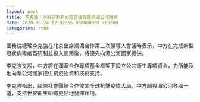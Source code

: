 ```yaml
---
layout: post
title: 李克強：中方研制新冠疫苗優先提供湄公河國家
date: 2020-08-24 12:02:55.000000000 +08:00
categories: rthk
---
```


國務院總理李克強在北京出席瀾湄合作第三次領導人會議時表示，中方在完成新型冠狀病毒疫苗研制並投入使用後，將優先向湄公河國家提供。

李克強又說，中方將在瀾湄合作專項基金框架下設立公共衞生專項資金，力所能及地向湄公河國家提供抗疫物資和技術支持。

李克強指出，國際社會團結合作攸關全球抗擊疫情大局，中方願與湄公河各國一道，支持世界衞生組織更好地發揮作用。
